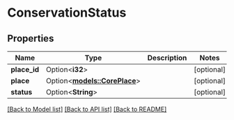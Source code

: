 # ConservationStatus

## Properties

Name | Type | Description | Notes
------------ | ------------- | ------------- | -------------
**place_id** | Option<**i32**> |  | [optional]
**place** | Option<[**models::CorePlace**](CorePlace.md)> |  | [optional]
**status** | Option<**String**> |  | [optional]

[[Back to Model list]](../README.md#documentation-for-models) [[Back to API list]](../README.md#documentation-for-api-endpoints) [[Back to README]](../README.md)


